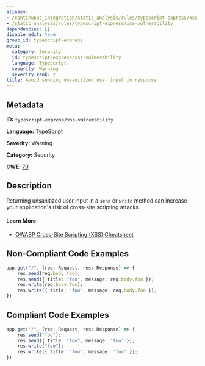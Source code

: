 ```yaml
---
aliases:
- /continuous_integration/static_analysis/rules/typescript-express/xss-vulnerability
- /static_analysis/rules/typescript-express/xss-vulnerability
dependencies: []
disable_edit: true
group_id: typescript-express
meta:
  category: Security
  id: typescript-express/xss-vulnerability
  language: TypeScript
  severity: Warning
  severity_rank: 2
title: Avoid sending unsanitized user input in response
---
```

<!--  SOURCED FROM https://github.com/DataDog/datadog-static-analyzer-rule-docs -->


## Metadata
**ID:** `typescript-express/xss-vulnerability`

**Language:** TypeScript

**Severity:** Warning

**Category:** Security

**CWE**: [79](https://cwe.mitre.org/data/definitions/79.html)

## Description
Returning unsanitized user input in a `send` or `write` method can increase your application's risk of cross-site scripting attacks.

#### Learn More
- [OWASP Cross-Site Scripting (XSS) Cheatsheet](https://cheatsheetseries.owasp.org/cheatsheets/Cross_Site_Scripting_Prevention_Cheat_Sheet.html)

## Non-Compliant Code Examples
```typescript
app.get("/", (req: Request, res: Response) => {
    res.send(req.body.foo);
    res.send({ title: "foo", message: req.body.foo });
    res.write(req.body.foo);
    res.write({ title: "foo", message: req.body.foo });
})
```

## Compliant Code Examples
```typescript
app.get("/", (req: Request, res: Response) => {
    res.send("foo");
    res.send({ title: "foo", message: 'foo' });
    res.write("foo");
    res.write({ title: "foo", message: 'foo' });
})
```
